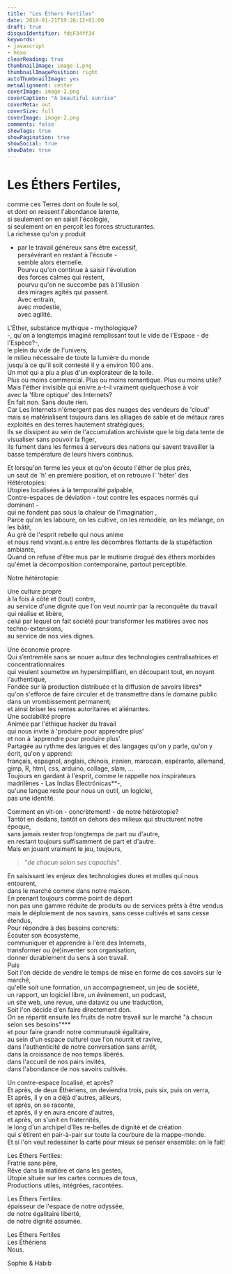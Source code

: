 ```yaml
---
title: "Les Éthers Fertiles"
date: 2018-01-21T19:26:12+01:00
draft: true
disqusIdentifier: fdsF34ff34
keywords:
- javascript
- hexo
clearReading: true
thumbnailImage: image-1.png
thumbnailImagePosition: right
autoThumbnailImage: yes
metaAlignment: center
coverImage: image-2.png
coverCaption: "A beautiful sunrise"
coverMeta: out
coverSize: full
coverImage: image-2.png
comments: false
showTags: true
showPagination: true
showSocial: true
showDate: true
---
```



# Les Éthers Fertiles, 

comme ces Terres dont on foule le sol,  
et dont on ressent l'abondance latente,  
si seulement on en saisit l'écologie,  
si seulement on en perçoit les forces structurantes.  
La richesse qu'on y produit  
- par le travail généreux sans être excessif,  
persévérant en restant à l'écoute -  
semble alors éternelle.  
Pourvu qu'on continue à saisir l'évolution  
	des forces calmes qui restent,  
pourvu qu'on ne succombe pas à l'illusion  
des mirages agités qui passent.  
Avec entrain,  
avec modestie,  
avec agilité.  

L'Éther, substance mythique - mythologique?  
 -, qu'on a longtemps imaginé remplissant tout le vide de l'Espace - de l'Espèce?-,  
le plein du vide de l'univers,  
le milieu nécessaire de toute la lumière du monde  
	jusqu'à ce qu'il soit contesté il y a environ 100 ans.  
Un mot qui a plu a plus d'un explorateur de la toile.  
Plus ou moins commercial. Plus ou moins romantique. Plus ou moins utile?  
Mais l'éther invisible qui enivre a-t-il vraiment quelquechose à voir  
avec la 'fibre optique' des Internets?  
En fait non. Sans doute rien.  
Car Les Internets n'émergent pas des nuages des vendeurs de 'cloud'  
mais se matérialisent toujours dans les alliages de sable et de métaux rares exploités en des terres hautement stratégiques;  
Ils se dissipent au sein de l'accumulation archiviste que le big data tente de visualiser sans pouvoir la figer,  
Ils fument dans les fermes à serveurs des nations qui savent travailler la basse température de leurs hivers continus.  

Et lorsqu'on ferme les yeux et qu'on écoute l'éther de plus près,  
un saut de 'h' en première position, et on retrouve l' 'héter' des  
Hétérotopies:  
Utopies localisées  à la temporalité palpable,  
Contre-espaces de déviation - tout contre les espaces normés qui dominent -  
qui ne fondent pas sous la chaleur de l'imagination ,  
Parce qu'on les laboure, on les cultive, on les remodèle, on les mélange, on les bâtit,  
Au gré de l'esprit rebelle qui nous anime  
et nous rend vivant.e.s entre les décombres flottants de la stupéfaction ambiante,  
Quand on refuse d'être mus par le mutisme drogué des éthers morbides qu'émet la décomposition contemporaine, partout perceptible.  

Notre hétérotopie:  
    
 Une culture propre  
à la fois à côté et (tout) contre,  
au service d'une dignité que l'on veut nourrir par la reconquête du travail qui réalise et libère,  
celui par lequel on fait société pour transformer les matières avec nos techno-extensions,  
au service de nos vies dignes.  

 Une économie propre  
Qui s’entremêle sans se nouer autour des technologies centralisatrices et concentrationnaires  
qui veulent soumettre en hypersimplifiant, en découpant tout, en noyant l'authentique,  
Fondée sur la production distribuée et la diffusion de savoirs libres*  
                                                                             qu'on s'efforce de faire circuler et de transmettre dans le domaine public  
                                                                                                                                         dans un vrombissement permanent;  
                                                                                                                                         et ainsi briser les rentes autoritaires et aliénantes.  
 Une sociabilité propre  
Animée par l'éthique hacker du travail  
                     qui nous invite à 'produire pour apprendre plus'  
                                                et non à 'apprendre pour produire plus'.  
Partagée au rythme des langues et des langages qu'on y parle, qu'on y écrit, qu'on y apprend:  
français, espagnol, anglais, chinois, iranien, marocain, espéranto, allemand, gimp, R, html, css, arduino, collage, slam, ...  
Toujours en gardant à l'esprit, comme le rappelle nos inspirateurs madrilènes - Las Indias Electrónicas**-,   
qu'une langue reste pour nous un outil, un logiciel,  
pas une identité.  

Comment en vit-on  - concrètement! -  de notre hétérotopie?  
Tantôt en dedans, tantôt en dehors des milieux qui structurent notre époque,  
sans jamais rester trop longtemps de part ou d'autre,  
en restant toujours suffisamment de part et d'autre.  
Mais en jouant vraiment le jeu, toujours,  

>"*de chacun selon
> ses capacités*".

En saisissant les enjeux des technologies dures et molles qui nous entourent,  
dans le marché comme dans notre maison.  
En prenant toujours comme point de départ  
non pas une gamme réduite de produits ou de services prêts à être vendus  
mais le déploiement de nos savoirs, sans cesse cultivés et sans cesse étendus,   
Pour répondre à des besoins concrets:  
Écouter son écosystème,  
               communiquer et apprendre à l'ère des Internets,  
                                                                 transformer ou (ré)inventer son organisation,  
                                                                                                                  donner durablement du sens à son travail.  
Puis  
 Soit l'on décide de vendre le temps de mise en forme de ces savoirs sur le marché,  
                                                                     qu'elle soit une formation, un accompagnement, un jeu de société,  
                                                                                         un rapport, un logiciel libre, un événement, un podcast,  
                                                                                         un site web, une revue, une dataviz  ou une traduction,  
 Soit l'on décide d'en faire directement don.  
On se répartit ensuite les fruits de notre travail sur le marché "à chacun selon ses besoins"***  
                                                                                                              et  pour faire grandir notre communauté égalitaire,  
au sein d'un espace culturel que l'on nourrit et ravive,  
dans l'authenticité de notre conversation sans arrêt,  
dans la croissance de nos temps libérés.  
dans l'accueil de nos pairs invités,  
dans l'abondance de nos savoirs cultivés.  

Un contre-espace localisé, et après?  
Et après, de deux Éthériens, on deviendra trois, puis six, puis on verra,  
Et après, il y en a déjà d'autres, ailleurs,  
et après, on se raconte,  
et après, il y en aura encore d'autres,  
et après, on s'unit en fraternités,  
                                      le long d'un archipel d'îles re-belles de dignité et de création  
                                      qui s'étirent en pair-à-pair sur toute la courbure de la mappe-monde.  
Et si l'on veut redessiner la carte pour mieux se penser ensemble: on le fait!  

Les Éthers Fertiles:  
Fratrie sans père,  
Rêve dans la matière et dans les gestes,  
Utopie située sur les cartes connues de tous,  
Productions utiles, intégrées, racontées.  

Les Éthers Fertiles:  
épaisseur de l'espace de notre odyssée,  
                   de notre égalitaire liberté,  
                   de notre dignité assumée.  
    
Les Éthers Fertiles  
Les Éthériens  
Nous.  

Sophie & Habib